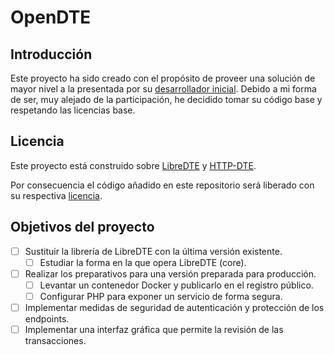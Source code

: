 # OpenDTE

## Introducción

Este proyecto ha sido creado con el propósito de proveer una solución de mayor nivel a la presentada por su [desarrollador inicial](https://github.com/gepd/HTTP-DTE). Debido a mi forma de ser, muy alejado de la participación, he decidido tomar su código base y respetando las licencias base.

## Licencia

Este proyecto está construido sobre [LibreDTE](https://github.com/LibreDTE/libredte-lib-core?tab=readme-ov-file#t%C3%A9rminos-y-condiciones-de-uso) y [HTTP-DTE](https://github.com/gepd/HTTP-DTE/blob/develop/LICENCE).

Por consecuencia el código añadido en este repositorio será liberado con su respectiva [licencia](/LICENSE).

## Objetivos del proyecto

- [ ] Sustituir la librería de LibreDTE con la última versión existente.
  - [ ] Estudiar la forma en la que opera LibreDTE (core).
- [ ] Realizar los preparativos para una versión preparada para producción.
  - [ ] Levantar un contenedor Docker y publicarlo en el registro público.
  - [ ] Configurar PHP para exponer un servicio de forma segura.
- [ ] Implementar medidas de seguridad de autenticación y protección de los endpoints.
- [ ] Implementar una interfaz gráfica que permite la revisión de las transacciones.